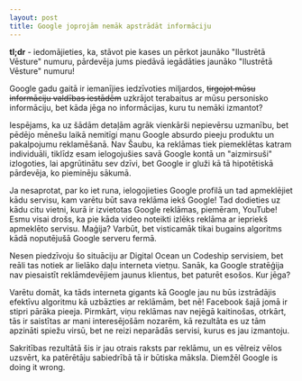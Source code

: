 ```yaml
---
layout: post
title: Google joprojām nemāk apstrādāt informāciju
---
```


**tl;dr** - iedomājieties, ka, stāvot pie kases un pērkot jaunāko "Ilustrētā Vēsture" numuru, pārdevēja jums piedāvā iegādāties jaunāko "Ilustrētā Vēsture" numuru!

Google gadu gaitā ir iemanījies iedzīvoties miljardos, ~~tirgojot mūsu informāciju valdības iestādēm~~ uzkrājot terabaitus ar mūsu personisko informāciju, bet kāda jēga no informācijas, kuru tu nemāki izmantot?

Iespējams, ka uz šādām detaļām agrāk vienkārši nepievērsu uzmanību, bet pēdējo mēnešu laikā nemitīgi manu Google absurdo pieeju produktu un pakalpojumu reklamēšanā. Nav Šaubu, ka reklāmas tiek piemeklētas katram individuāli, tiklīdz esam ielogojušies savā Google kontā un "aizmirsuši" izlogoties, lai apgrūtinātu sev dzīvi, bet Google ir gluži kā tā hipotētiskā pārdevēja, ko pieminēju sākumā.

Ja nesaprotat, par ko iet runa, ielogojieties Google profilā un tad apmeklējiet kādu servisu, kam varētu būt sava reklāma iekš Google! Tad dodieties uz kādu citu vietni, kurā ir izvietotas Google reklāmas, piemēram, YouTube! Esmu visai drošs, ka pie kāda video noteikti izlēks reklāma ar iepriekš apmeklēto servisu. Maģija? Varbūt, bet visticamāk tikai bugains algoritms kādā noputējušā Google serveru fermā.

Nesen piedzīvoju šo situāciju ar Digital Ocean un Codeship servisiem, bet reāli tas notiek ar lielāko daļu interneta vietņu. Sanāk, ka Google stratēģija nav piesaistīt reklāmdevējiem jaunus klientus, bet paturēt esošos. Kur jēga?

Varētu domāt, ka tāds interneta gigants kā Google jau nu būs izstrādājis efektīvu algoritmu kā uzbāzties ar reklāmām, bet nē! Facebook šajā jomā ir stipri pārāka pieeja. Pirmkārt, viņu reklāmas nav nejēgā kaitinošas, otrkārt, tās ir saistītas ar mani interesējošām nozarēm, kā rezultāta es uz tām apzināti spiežu virsū, bet ne reizi neparādās servisi, kurus es jau izmantoju.

Sakritības rezultātā šis ir jau otrais raksts par reklāmu, un es vēlreiz vēlos uzsvērt, ka patērētāju sabiedrībā tā ir būtiska māksla. Diemžēl Google is doing it wrong.